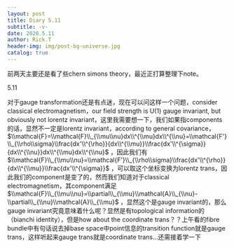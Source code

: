 ```yaml
---
layout: post
title: Diary 5.11
subtitle: -v-
date: 2020.5.11
author: Rick.T
header-img: img/post-bg-universe.jpg
catalog: true
---
```


<head>
    <script src="https://cdn.mathjax.org/mathjax/latest/MathJax.js?config=TeX-AMS-MML_HTMLorMML" type="text/javascript"></script>
    <script type="text/x-mathjax-config">
        MathJax.Hub.Config({
            tex2jax: {
            skipTags: ['script', 'noscript', 'style', 'textarea', 'pre'],
            inlineMath: [['$','$']]
            }
        });
    </script>
</head>

前两天主要还是看了些chern simons theory，最近正打算整理下note。


5.11

对于gauge transformation还是有点迷，现在可以问这样一个问题，consider classical electromagnetism，our field strength is U(1) gauge invariant, but obviously not lorentz invariant，这里我需要想一下，我们如果指components的话，显然不一定是lorentz invariant，according to general covariance，$\\mathcal{F}=\\mathcal{F}\\_{\\mu\\nu}dx\\^{\\mu}dx\\^{\\nu}=\\mathcal{F'}\\_{\\rho\\sigma}\\frac{dx'\\^{\rho}}{dx\\^{\\mu}}\\frac{dx'\\^{\sigma}}{dx\\^{\\nu}}dx\\^{\\mu}dx\\^{\\nu}$
，因此我们有
$\\mathcal{F}\\_{\\mu\\nu}=\\mathcal{F'}\\_{\\rho\\sigma}\\frac{dx'\\^{\rho}}{dx\\^{\\mu}}\\frac{dx'\\^{\sigma}}$
，可以取这个坐标变换为lorentz trans，因此我们的component是变了的，然而我们知道对于classical electromagnetism，其component满足
$\\mathcal{F}\\_{\\mu\\nu}=\\partial\\_{\\mu}\\mathcal{A}\\_{\\nu}-\\partial\\_{\\nu}\\mathcal{A}\\_{\\mu}$
，显然这个是gauge invariant的，那么gauge invariant究竟意味着什么呢？显然是有topological information的（bianchi identity），但是how about the coordinate trans？？上午看的fibre bundle中有句话说去掉base space中point信息的transition function就是gauge trans，这样听起来gauge trans就是coordinate trans...还需接着学一下
